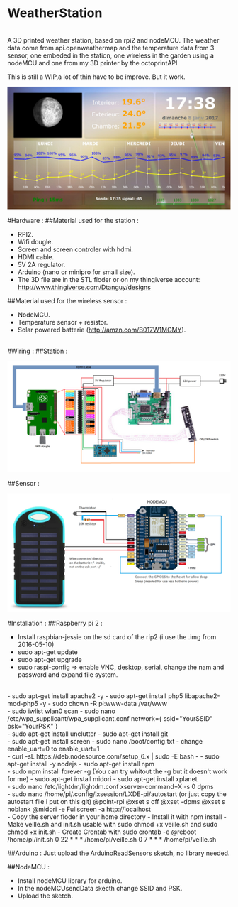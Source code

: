 # WeatherStation
<br>
A 3D printed weather station, based on rpi2 and nodeMCU. The weather data come from api.openweathermap and the temperature data from 3 sensor, one embeded in the station, one wireless in the garden using a nodeMCU and one from my 3D printer by the octoprintAPI<br>

This is still a WIP,a lot of thin have to be improve. But it work.

<p align="center">
	<img src="https://raw.githubusercontent.com/dtanguy/weatherstation/master/img/p1.jpg">
</p>

<!--<br>
<p align="center">
	<img src="https://raw.githubusercontent.com/dtanguy/weatherstation/master/img/p2.png">
</p>
<br>-->

#Hardware :
##Material used for the station :
- RPI2.
- Wifi dougle.
- Screen and screen controler with hdmi.
- HDMI cable.
- 5V 2A regulator.
- Arduino (nano or minipro for small size). 
- The 3D file are in the STL floder or on my thingiverse account: http://www.thingiverse.com/Dtanguy/designs

##Material used for the wireless sensor :
- NodeMCU.
- Temperature sensor + resistor.
- Solar powered batterie (http://amzn.com/B017W1MGMY).
<br><br>

#Wiring :
##Station :
<p align="center">
	<img src="https://raw.githubusercontent.com/dtanguy/weatherstation/master/img/StationSchematic.png">
</p>

##Sensor :
<p align="center">
	<img src="https://raw.githubusercontent.com/dtanguy/weatherstation/master/img/WirelessSensorSchematic.png">
</p>


#Installation :
##Raspberry pi 2 :

- Install raspbian-jessie on the sd card of the rip2 (i use the .img from 2016-05-10)
- sudo apt-get update
- sudo apt-get upgrade
- sudo raspi-config => enable VNC, desktop, serial, change the nam and password and expand file system.
<br>
- sudo apt-get install apache2 -y
- sudo apt-get install php5 libapache2-mod-php5 -y
- sudo chown -R pi:www-data /var/www
<br>
- sudo iwlist wlan0 scan
- sudo nano /etc/wpa_supplicant/wpa_supplicant.conf
network={
    ssid="YourSSID"
    psk="YourPSK"
}
<br>
- sudo apt-get install unclutter
- sudo apt-get install git
<br>
- sudo apt-get install screen 
- sudo nano /boot/config.txt 
- change enable_uart=0 to enable_uart=1
<br>
- curl -sL https://deb.nodesource.com/setup_6.x | sudo -E bash -
- sudo apt-get install -y nodejs
- sudo apt-get install npm
<br>
- sudo npm install forever -g (You can try whitout the -g but it doesn't work for me)
- sudo apt-get install midori
- sudo apt-get install xplanet
<br>
- sudo nano /etc/lightdm/lightdm.conf
xserver-command=X -s 0 dpms
<br>
- sudo nano /home/pi/.config/lxsession/LXDE-pi/autostart (or just copy the autostart file i put on this git)
@point-rpi
@xset s off
@xset -dpms
@xset s noblank
@midori -e Fullscreen -a http://localhost
<br>
- Copy the server floder in your home directory
- Install it with npm install
- Make veille.sh and init.sh usable with sudo chmod +x veille.sh and sudo chmod +x init.sh
- Create Crontab with sudo crontab -e
@reboot     /home/pi/init.sh
0 22 * * *     /home/pi/veille.sh
0 7 * * *     /home/pi/veille.sh 
<br>

##Arduino :
Just upload the ArduinoReadSensors sketch, no library needed.

##NodeMCU :
- Install nodeMCU library for arduino.
- In the nodeMCUsendData skecth change SSID and PSK.
- Upload the sketch.